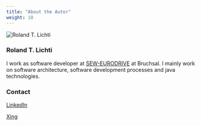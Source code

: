 ```yaml
---
title: "About the Autor"
weight: 10
---
```


![Roland T. Lichti](/images/autor/klenkes74_150x150.jpg "Roland T. Lichti")

### Roland T. Lichti

I work as software developer at [SEW-EURODRIVE](https://www.sew-eurodrive.de) at Bruchsal.
I mainly work on software architecture, software development processes and java technologies.

### Contact

<i class="fab fa-linkedin"></i> [LinkedIn](https://www.linkedin.com/in/rolandlichti/)  

<i class="fab fa-xing"></i> [Xing](https://www.xing.com/profile/RolandThomas_Lichti)  
